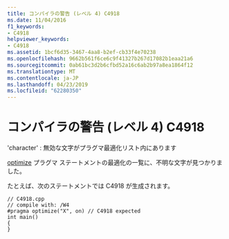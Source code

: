 ```yaml
---
title: コンパイラの警告 (レベル 4) C4918
ms.date: 11/04/2016
f1_keywords:
- C4918
helpviewer_keywords:
- C4918
ms.assetid: 1bcf6d35-3467-4aa8-b2ef-cb33f4e70238
ms.openlocfilehash: 9662b561f6ce6c9f41327b267d17082b1eaa21a6
ms.sourcegitcommit: 0ab61bc3d2b6cfbd52a16c6ab2b97a8ea1864f12
ms.translationtype: MT
ms.contentlocale: ja-JP
ms.lasthandoff: 04/23/2019
ms.locfileid: "62280350"
---
```

# <a name="compiler-warning-level-4-c4918"></a>コンパイラの警告 (レベル 4) C4918

'character' : 無効な文字がプラグマ最適化リスト内にあります

[optimize](../../preprocessor/optimize.md) プラグマ ステートメントの最適化の一覧に、不明な文字が見つかりました。

たとえば、次のステートメントでは C4918 が生成されます。

```
// C4918.cpp
// compile with: /W4
#pragma optimize("X", on) // C4918 expected
int main()
{
}
```